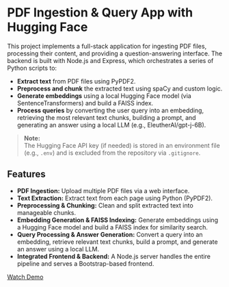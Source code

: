 # PDF Ingestion & Query App with Hugging Face

This project implements a full-stack application for ingesting PDF files, processing their content, and providing a question-answering interface. The backend is built with Node.js and Express, which orchestrates a series of Python scripts to:

- **Extract text** from PDF files using PyPDF2.
- **Preprocess and chunk** the extracted text using spaCy and custom logic.
- **Generate embeddings** using a local Hugging Face model (via SentenceTransformers) and build a FAISS index.
- **Process queries** by converting the user query into an embedding, retrieving the most relevant text chunks, building a prompt, and generating an answer using a local LLM (e.g., EleutherAI/gpt-j-6B).

> **Note:**  
> The Hugging Face API key (if needed) is stored in an environment file (e.g., `.env`) and is excluded from the repository via `.gitignore`.



## Features

- **PDF Ingestion:** Upload multiple PDF files via a web interface.
- **Text Extraction:** Extract text from each page using Python (PyPDF2).
- **Preprocessing & Chunking:** Clean and split extracted text into manageable chunks.
- **Embedding Generation & FAISS Indexing:** Generate embeddings using a Hugging Face model and build a FAISS index for similarity search.
- **Query Processing & Answer Generation:** Convert a query into an embedding, retrieve relevant text chunks, build a prompt, and generate an answer using a local LLM.
- **Integrated Frontend & Backend:** A Node.js server handles the entire pipeline and serves a Bootstrap-based frontend.






[Watch Demo](https://github.com/nithyash-17/PDF-Query-System/blob/main/demo.mp4)
